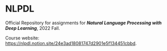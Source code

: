 # NLPDL
Official Repository for assignments for ***Natural Language Processing with Deep Learning***, 2022 Fall.

Course website: https://nlpdl.notion.site/24e3ad18081747d2901e5f134451cbbd.